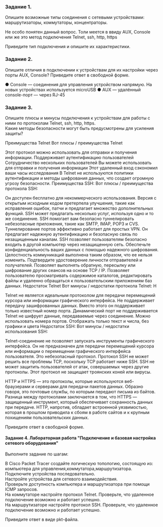 ### Задание 1.
Опишите возможные типы соединения с сетевыми устройствами: маршрутизаторы, коммутаторы, концентраторы.

Не особо понятен данный вопрос. Толи меется в ввиду AUX, Console  или же это метод подключения Telnet, ssh, http, https


Приведите тип подключения и опишите их характеристики.

### Задание 2.
Опишите отличия в подключении к устройствам для их настройки через порты AUX, Console?
Приведите ответ в свободной форме.


● Console — соединения для управления устройством напрямую. На новых 
устройствах используется microUSB
● AUX — удалённый console-порт — через RJ-45


### Задание 3.
Опишите плюсы и минусы подключения к устройствам для работы с ними по протоколам Telnet, ssh, http, https.<br>
Какие методы безопасности могут быть предусмотрены для усиления защиты?

Преимущества Telnet
Вот плюсы / преимущества Telnet

Этот протокол можно использовать для отправки и получения информации.
Поддерживает аутентификацию пользователей
Сотрудничество нескольких пользователей
Вы можете использовать для отправки и получения информации
Этот удаленный вход сэкономил ваши часы исследования
В Telnet не используются политики аутентификации и методы шифрования данных, что создает огромную угрозу безопасности.
Преимущества SSH:
Вот плюсы / преимущества протокола SSH:

Он доступен бесплатно для некоммерческого использования.
Версия с открытым исходным кодом претерпела улучшения, такие как исправления ошибок, патчи и предлагает множество дополнительных функций.
SSH может предлагать несколько услуг, используя одно и то же соединение.
SSH помогает вам безопасно туннелировать небезопасные приложения, такие как SMTP, IMAP, POP3 и CVS.
Туннелирование портов эффективно работает для простых VPN.
Он предлагает надежную аутентификацию и безопасную связь по незащищенным каналам.
SSH позволяет пользователям безопасно входить в другой компьютер через незащищенную сеть.
Обеспечьте конфиденциальность ваших данных с помощью надежного шифрования.
Целостность коммуникаций выполнена таким образом, что ее нельзя изменить.
Подтвердите удостоверение личности отправителей и получателей.
Позволяет выполнять обратную, пересылку или шифрование других сеансов на основе TCP / IP.
Позволяет пользователю просматривать содержимое каталогов, редактировать файлы и удаленно обращаться к пользовательским приложениям баз данных.
Недостаток Telnet
Вот минусы / недостатки протокола Telnet: H

Telnet не является идеальным протоколом для передачи перемещений курсора или информации графического интерфейса.
Не поддерживает передачу зашифрованных данных. Вместо этого он поддерживает только известный номер порта.
Динамический порт не поддерживается
Telnet не шифрует данные, передаваемые через соединение.
Можно использовать номера портов.
Отображать только текст и числа, без графики и цвета
Недостаток SSH:
Вот минусы / недостатки использования SSH:

Telnet-соединение не позволяет запускать инструменты графического интерфейса.
Он не предназначен для передачи перемещений курсора или информации о перемещении графического интерфейса пользователя.
Это небезопасный протокол.
Протокол SSH не может решить все проблемы TCP, поскольку TCP работает ниже SSH.
SSH не может защитить пользователей от атак, совершаемых через другие протоколы.
Этот протокол не защищает троянских коней или вирусы.


HTTP и HTTPS — это протоколы, которые используются веб-браузерами и серверами для передачи пакетов данных. Образно говоря, это почтовые службы, по которым передают письма из байтов. Разница между протоколами заключается в том, что HTTPS — защищенный инструмент, который обеспечивает сохранность данных при передаче. HTTP, напротив, обладает встроенной уязвимостью, которая в прошлом приводила к сбоям в работе сайтов и к крупным похищениям пользовательских данных.





Приведите ответ в свободной форме.

#### Задание 4. Лабораторная работа "Подключение и базовая настройка сетевого оборудования"
Выполните задание по шагам:

<p>В Cisco Packet Tracer cоздайте логическую топологию, состоящую из:</br>
компьютера для управления,коммутатора,маршрутизатора.</br>
Подключите устройства последовательно.</br>
Настройте устройства для сетевого взаимодействия.</br>
Проверьте доступность компьютера и маршрутизатора при помощи ICMP запросов.</br>
На коммутаторе настройте протокол Telnet. Проверьте, что удаленное подключение возможно и работает успешно.</br>
На маршрутизаторе настройте протокол SSH. Проверьте, что удаленное подключение возможно и работает успешно.</p>
Приведите ответ в виде pkt-файла.